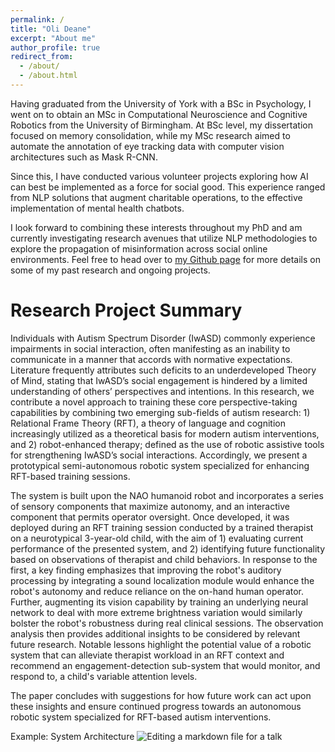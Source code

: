 ```yaml
---
permalink: /
title: "Oli Deane"
excerpt: "About me"
author_profile: true
redirect_from: 
  - /about/
  - /about.html
---
```


Having graduated from the University of York with a BSc in Psychology, I went on to obtain an MSc in Computational Neuroscience and Cognitive Robotics from the University of Birmingham. At BSc level, my dissertation focused on memory consolidation, while my MSc research aimed to automate the annotation of eye tracking data with computer vision architectures such as Mask R-CNN.  

Since this, I have conducted various volunteer projects exploring how AI can best be implemented as a force for social good. This experience ranged from NLP solutions that augment charitable operations, to the effective implementation of mental health chatbots.  

I look forward to combining these interests throughout my PhD and am currently investigating research avenues that utilize NLP methodologies to explore the propagation of misinformation across social online environments. Feel free to head over to [my Github page](https://github.com/staeiou/staeiou.github.io) for more details on some of my past research and ongoing projects.

Research Project Summary
======
Individuals with Autism Spectrum Disorder (IwASD) commonly experience impairments in social interaction, often manifesting as an inability to communicate in a manner that accords with normative expectations. Literature frequently attributes such deficits to an underdeveloped Theory of Mind, stating that IwASD’s social engagement is hindered by a limited understanding of others’ perspectives and intentions. In this research, we contribute a novel approach to training these core perspective-taking capabilities by combining two emerging sub-fields of autism research: 1) Relational Frame Theory (RFT), a theory of language and cognition increasingly utilized as a theoretical basis for modern autism interventions, and 2) robot-enhanced therapy; defined as the use of robotic assistive tools for strengthening IwASD’s social interactions. Accordingly, we present a prototypical semi-autonomous robotic system specialized for enhancing RFT-based training sessions. 

The system is built upon the NAO humanoid robot and incorporates a series of sensory components that maximize autonomy, and an interactive component that permits operator oversight. Once developed, it was deployed during an RFT training session conducted by a trained therapist on a neurotypical 3-year-old child, with the aim of 1) evaluating current performance of the presented system, and 2) identifying future functionality based on observations of therapist and child behaviors. In response to the first, a key finding emphasizes that improving the robot's auditory processing by integrating a sound localization module would enhance the robot's autonomy and reduce reliance on the on-hand human operator. Further, augmenting its vision capability by training an underlying neural network to deal with more extreme brightness variation would similarly bolster the robot's robustness during real clinical sessions. The observation analysis then provides additional insights to be considered by relevant future research. Notable lessons highlight the potential value of a robotic system that can alleviate therapist workload in an RFT context and recommend an engagement-detection sub-system that would monitor, and respond to, a child's variable attention levels. 

The paper concludes with suggestions for how future work can act upon these insights and ensure continued progress towards an autonomous robotic system specialized for RFT-based autism interventions.


Example: System Architecture
![Editing a markdown file for a talk](/images/editing-talk.png)
